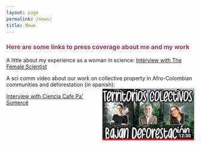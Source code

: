 ```yaml
---
layout: page
permalink: /news/
title: News
---
```


<h3><span style="color: #993366;">Here are some links to press coverage about me and my work</span></h3>

 A little about my experience as a woman in science: <a href="https://thefemalescientist.com/portrait/andrea-paz/826/meet-andrea-paz-a-biologist-focusing-on-species-distributions-and-diversity-in-neotropical-amphibians/">Interview with The Female Scientist </a>


<p>A sci comm video about our work on collective property in Afro-Colombian communities and deforestation (in spanish):
<img style="float: right;" src="/images/CienciaCafe.jpg" width="250">  
   
 <a href="https://www.youtube.com/watch?v=EXDzZW6zUX8&t=2s"> Interview with Ciencia Cafe Pa' Sumercé </a>
</p>




